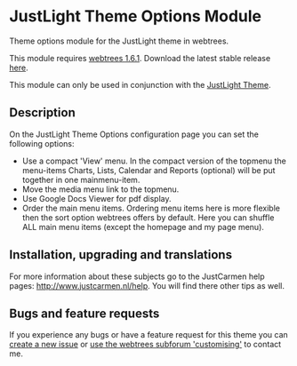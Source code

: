 JustLight Theme Options Module
==============================

Theme options module for the JustLight theme in webtrees.

This module requires [webtrees 1.6.1](https://github.com/fisharebest/webtrees). Download the latest stable release [here](https://github.com/JustCarmen/justlight_theme_options/releases/tag/1.6.1).

This module can only be used in conjunction with the [JustLight Theme](https://github.com/JustCarmen/justlight).

Description
-----------
On the JustLight Theme Options configuration page you can set the following options:
* Use a compact 'View' menu. In the compact version of the topmenu the menu-items Charts, Lists, Calendar and Reports (optional) will be put together in one mainmenu-item.
* Move the media menu link to the topmenu.
* Use Google Docs Viewer for pdf display.
* Order the main menu items. Ordering menu items here is more flexible then the sort option webtrees offers by default. Here you can shuffle ALL main menu items (except the homepage and my page menu). 

Installation, upgrading and translations
----------------------------------------
For more information about these subjects go to the JustCarmen help pages: http://www.justcarmen.nl/help. You will find there other tips as well.

Bugs and feature requests
-------------------------
If you experience any bugs or have a feature request for this theme you can [create a new issue](https://github.com/JustCarmen/justlight_theme_options/issues?state=open) or [use the webtrees subforum 'customising'](http://www.webtrees.net/index.php/en/forum/4-customising) to contact me.
